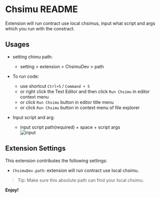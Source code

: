 # Chsimu README

Extension will run contract use local chsimus, input what script and args which you run with the constract.

## Usages

* setting chimu path:
  * setting > extension > ChsimuDev > path

* To run code:
  * use shortcut `Ctrl+5` / `Command + 5`
  * or right click the Text Editor and then click `Run Chsimu` in editor context menu
  * or click `Run Chsimu` button in editor title menu
  * or click `Run Chsimu` button in context menu of file explorer

* Input script and arg:
  * input script path(required) + space + script args   
  ![input](https://github.com/duiyuan/simulator-devtool/tree/main/publish/input.jpg)
## Extension Settings

This extension contributes the following settings:

* `ChsimuDev.path`: extension will run contract use local chsimu.

> Tip: Make sure this absolute path can find your local chsimu.

**Enjoy!**
